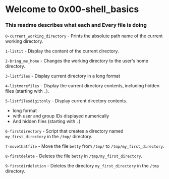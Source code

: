 # Welcome to 0x00-shell_basics
### This readme describes what each and Every file is doing

`0-current_working_directory` - Prints the absolute path name of the current working directory.

`1-listit` - Display the content of the current directory.

`2-bring_me_home` - Changes the working directory to the user's home directory.

`3-listfiles` - Display current directory in a long format

`4-listmorefiles` - Display the current directory contents, including hidden files (starting with `.`).

`5-listfilesdigitonly` - Display current directory contents.
* long format
* with user and group IDs displayed numerically
* And hidden files (starting with `.`)

`6-firstdirectory` - Script that creates a directory named `my_first_directory` in the `/tmp/` directory.

`7-movethatfile` - Move the file `betty` from `/tmp/` to `/tmp/my_first_directory`.

`8-firstdelete` - Deletes the file `betty` in `/tmp/my_first_directory`.

`9-firstdirdeletion` - Deletes the directory `my_first_directory` in the `/tmp` directory.
